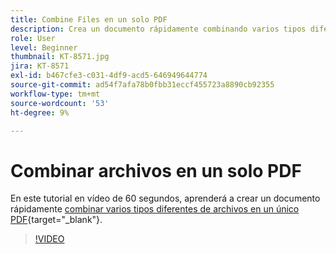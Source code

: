 ```yaml
---
title: Combine Files en un solo PDF
description: Crea un documento rápidamente combinando varios tipos diferentes de archivos en un único PDF
role: User
level: Beginner
thumbnail: KT-8571.jpg
jira: KT-8571
exl-id: b467cfe3-c031-4df9-acd5-646949644774
source-git-commit: ad54f7afa78b0fbb31eccf455723a8890cb92355
workflow-type: tm+mt
source-wordcount: '53'
ht-degree: 9%

---
```


# Combinar archivos en un solo PDF

En este tutorial en vídeo de 60 segundos, aprenderá a crear un documento rápidamente [combinar varios tipos diferentes de archivos en un único PDF](https://www.adobe.com/es/acrobat/online/merge-pdf.html){target="_blank"}.

>[!VIDEO](https://video.tv.adobe.com/v/336361?quality=12&learn=on&hidetitle=true)
